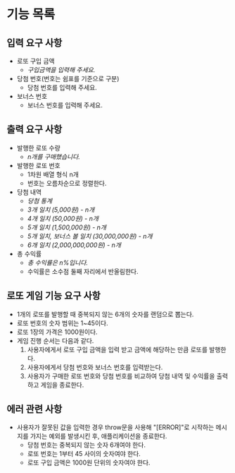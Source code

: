 # 기능 목록

## 입력 요구 사항

- 로또 구입 금액
	- *구입금액을 입력해 주세요.*
- 당첨 번호(번호는 쉼표를 기준으로 구분)
	- 당첨 번호를 입력해 주세요.
- 보너스 번호
	- 보너스 번호를 입력해 주세요.

## 출력 요구 사항

- 발행한 로또 수량
	- *n개를 구매했습니다.*
- 발행한 로또 번호
	- 1차원 배열 형식 n개
	- 번호는 오름차순으로 정렬한다.
- 당첨 내역
	- *당첨 통계*
	- *3개 일치 (5,000원) - n개*
	- *4개 일치 (50,000원) - n개*
	- *5개 일치 (1,500,000원) - n개*
	- *5개 일치, 보너스 볼 일치 (30,000,000원) - n개*
	- *6개 일치 (2,000,000,000원) - n개*
- 총 수익률
	- *총 수익률은 n%입니다.*
	- 수익률은 소수점 둘째 자리에서 반올림한다.

## 로또 게임 기능 요구 사항

- 1개의 로또를 발행할 때 중복되지 않는 6개의 숫자를 랜덤으로 뽑는다.
- 로또 번호의 숫자 범위는 1~45이다.
- 로또 1장의 가격은 1000원이다.
- 게임 진행 순서는 다음과 같다.
	1. 사용자에게서 로또 구입 금액을 입력 받고 금액에 해당하는 만큼 로또를 발행한다.
	2. 사용자에게서 당첨 번호와 보너스 번호를 입력받는다.
	3. 사용자가 구매한 로또 번호와 당첨 번호를 비교하여 당첨 내역 및 수익률을 출력하고 게임을 종료한다.


## 에러 관련 사항

- 사용자가 잘못된 값을 입력한 경우 throw문을 사용해 "[ERROR]"로 시작하는 메시지를 가지는 예외를 발생시킨 후, 애플리케이션을 종료한다.
	- 당첨 번호는 중복되지 않는 숫자 6개여야 한다.
	- 로또 번호는 1부터 45 사이의 숫자여야 한다.
	- 로또 구입 금액은 1000원 단위의 숫자여야 한다.
